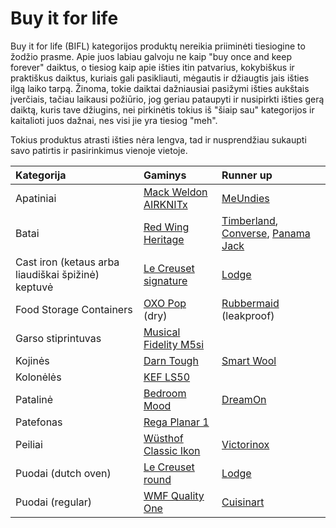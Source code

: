 # Buy it for life

Buy it for life \(BIFL\) kategorijos produktų nereikia priiminėti tiesiogine to žodžio prasme. Apie juos labiau galvoju ne kaip "buy once and keep forever" daiktus, o tiesiog kaip apie išties itin patvarius, kokybiškus ir praktiškus daiktus, kuriais gali pasikliauti, mėgautis ir džiaugtis jais išties ilgą laiko tarpą. Žinoma, tokie daiktai dažniausiai pasižymi išties aukštais įverčiais, tačiau laikausi požiūrio, jog geriau pataupyti ir nusipirkti išties gerą daiktą, kuris tave džiugins, nei pirkinėtis tokius iš "šiaip sau" kategorijos ir kaitalioti juos dažnai, nes visi jie yra tiesiog "meh".

Tokius produktus atrasti išties nėra lengva, tad ir nusprendžiau sukaupti savo patirtis ir pasirinkimus vienoje vietoje.

| Kategorija | Gaminys | Runner up |
| :--- | :--- | :--- |
| Apatiniai | [Mack Weldon AIRKNITx](https://mackweldon.com/collections/boxer-briefs/products/3-pack-airknitx-boxer-briefs) | [MeUndies](https://www.meundies.com/products/boxer-brief) |
| Batai | [Red Wing Heritage](https://www.redwingheritage.eu/eu/EUR/footwear) | [Timberland](https://www.timberland.co.uk/shop/en/tbl-uk/men-footwear), [Converse](https://www.converse.com/dk/en/products/converse/men/sneakers/all-sneakers?lang=en_DK&pmid=AllOrderable-AllComingSoon-products-promotion&pmpt=PROMOTION_PRODUCT_TYPE_QUALIFYING&prefn1=materialMulti&prefv1=Leather&srule=price-high-to-low&start=0&sz=32), [Panama Jack](https://www.panamajackshop.com/uk/en/man/footwear/shoes) |
| Cast iron \(ketaus arba liaudiškai špižinė\) keptuvė | [Le Creuset signature](https://www.lecreuset.com/signature-skillet) | [Lodge](https://www.lodgemfg.com/product/chef-collection-skillet) |
| Food Storage Containers | [OXO Pop](https://www.oxo.com/categories/cleaning-organization/kitchen/pop-containers.html) \(dry\) | [Rubbermaid](https://www.amazon.com/gp/product/B01JCNEIC6/ref=as_li_qf_asin_il_tl?ie=UTF8&tag=mrp01-20&creative=9325&linkCode=as2&creativeASIN=B01JCNEIC6&linkId=366673ffb16df80dc967166e57644e48) \(leakproof\) |
| Garso stiprintuvas | [Musical Fidelity M5si](https://www.musicalfidelity.com/products/m5series/m5si) |  |
| Kojinės | [Darn Tough](https://darntough.com/collections/mens-hike-trek/material-merino-wool) | [Smart Wool](https://www.smartwool.com/shop/mens-wool-socks-1) |
| Kolonėlės | [KEF LS50](http://www.acappella.lt/lentynines/58-kef-ls50.html) |  |
| Patalinė | [Bedroom Mood](https://bedroommood.com/lt/egyptian-cotton-duvet-sets) | [DreamOn](https://www.dreamonhome.lt/collections/comfort-collection) |
| Patefonas | [Rega Planar 1](https://theaudiophileman.com/planar-1/) |  |
| Peiliai | [Wüsthof Classic Ikon](https://www.wuesthof.com/en-lt/series/) | [Victorinox](https://www.swissarmy.com/us/en/Products/Cutlery/Paring-Knives/c/CUT_ParingKnives?ScrollPosition=0&maxResults=30) |
| Puodai \(dutch oven\) | [Le Creuset round](https://www.lecreuset.com/round-dutch-oven) | [Lodge](https://www.amazon.com/Lodge-Enameled-Classic-Enamel-Island/dp/B000N501BK) |
| Puodai \(regular\) | [WMF Quality One](https://www.wmf.com/en/pots/pan-sets/kochgeschirr-set-4-teilig-quality-one-77414638.html) | [Cuisinart](https://www.cuisinart.com/shopping/cookware/stylish-cookware-sets/mcp-12n) |

